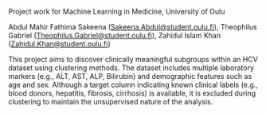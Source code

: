 Project work for Machine Learning in Medicine, University of Oulu

Abdul Mahir Fathima Sakeena (Sakeena.Abdul@student.oulu.fi), 
Theophilus Gabriel (Theophilus.Gabriel@student.oulu.fi), 
Zahidul Islam Khan (Zahidul.Khan@student.oulu.fi)

This project aims to discover clinically meaningful subgroups within an HCV dataset using clustering methods. 
The dataset includes multiple laboratory markers (e.g., ALT, AST, ALP, Bilirubin) and demographic features such as age and sex. 
Although a target column indicating known clinical labels (e.g., blood donors, hepatitis, fibrosis, cirrhosis) is available, it is excluded during clustering to maintain the unsupervised nature of the analysis.
